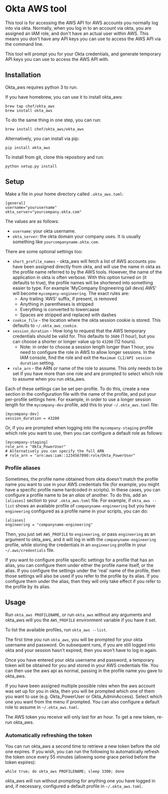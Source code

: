 # Okta AWS tool

This tool is for accessing the AWS API for AWS accounts you normally log
into via okta. Normally, when you log in to an account via okta, you are
assigned an IAM role, and don't have an actual user within AWS. This means you
don't have any API keys you can use to access the AWS API via the command
line.

This tool will prompt you for your Okta credentials, and generate temporary
API keys you can use to access the AWS API with.

## Installation

Okta_aws requires python 3 to run.

If you have homebrew, you can use it to install okta_aws:

    brew tap chef/okta_aws
    brew install okta_aws

To do the same thing in one step, you can run:

    brew install chef/okta_aws/okta_aws

Alternatively, you can install via pip:

    pip install okta_aws

To install from git, clone this repository and run:

    python setup.py install

## Setup

Make a file in your home directory called `.okta_aws.toml`:

    [general]
    username="yourusername"
    okta_server="yourcompany.okta.com"

The values are as follows:

* `username`: your okta username.
* `okta_server`: the okta domain your company uses. It is usually something
  like `yourcompanyname.okta.com`.

There are some optional settings too:

* `short_profile_names` - okta_aws will fetch a list of AWS accounts you have
  been assigned directly from okta, and will use the name in okta as the
  profile name referred to by the AWS tools. However, the name of the
  application in okta is often verbose. With this option turned on (it
  defaults to true), the profile names will be shortened into something easier
  to type. For example 'MyCompany Engineering (all devs) AWS' will become
  `mycompany-engineering`. The exact rules are:
  * Any trailing 'AWS' suffix, if present, is removed
  * Anything in parentheses is stripped
  * Everything is converted to lowercaase
  * Spaces are stripped and replaced with dashes
* `cookie_file` - the location where the okta session cookie is stored. This
  defaults to `~/.okta_aws_cookie`.
* `session_duration` - How long to request that the AWS temporary credentials
  should be valid for. This defaults to `3600` (1 hour), but you can choose a
  shorter or longer value up to `43200` (12 hours).
  * Note: in order to choose a session length longer than 1 hour, you need to
    configure the role in AWS to allow longer sessions. In the IAM console,
    find the role and exit the `Maximum CLI/API session duration` setting.
* `role_arn` - the ARN or name of the role to assume. This only needs to be
  set if you have more than one role and are prompted to select which role to
  assume when you run okta_aws.

Each of these settings can be set per-profile. To do this, create a new
section in the configuration file with the name of the profile, and put your
per-profile settings here. For example, in order to use a longer session
length for the `mycompany-dev` profile, add this to your `~/.okta_aws.toml`
file:

```
[mycompany-dev]
session_duration = 43200
```

Or, if you are prompted when logging into the `mycompany-staging` profile
which role you want to use, then you can configure a default role as follows:

```
[mycompany-staging]
role_arn = "Okta_PowerUser"
# Alternatively you can specify the full ARN
# role_arn = "arn:aws:iam::1234567890:role/Okta_PowerUser"
```

### Profile aliases

Sometimes, the profile name obtained from okta doesn't match the profile name
you want to use in your AWS credentials file (for example, you might have a
specific profile name hardcoded in scripts). In these cases, you can configure
a profile name to be an _alias_ of another. To do this, add an `[aliases]`
section to your `.okta_aws.toml` file. For example, if `okta_aws --list` shows
an available profile of `companyname-engineering` but you have
`engineering` configured as a profile name in your scripts, you can do:

```
[aliases]
engineering = "companyname-engineering"
```

Then, you just set `AWS_PROFILE` to `engineering`, or pass `engineering` as an
argument to okta_aws, and it will log in with the `companyname-engineering`
profile, while storing the credentials in an `engineering` profile in your
`~/.aws/credentials` file.

If you want to configure profile specific settings for a profile that has an
alias, you can configure them under either the profile name itself, or the
alias. If you configure the settings under the 'real' name of the profile,
then those settings will also be used if you refer to the profile by its
alias. If you configure them under the alias, then they will only take effect
if you refer to the profile by its alias.

## Usage

Run `okta_aws PROFILENAME`, or run `okta_aws` without any arguments and
okta_aws will you the `AWS_PROFILE` environment variable if you have it set.

To list the available profiles, run `okta_aws --list`.

The first time you run `okta_aws`, you will be prompted for your okta username
and password. On subsequent runs, if you are still logged into okta and your
session hasn't expired, then you won't have to log in again.

Once you have entered your okta username and password, a temporary token will
be obtained for you and stored in your AWS credentials file. You can then use
the aws api as normal, passing in the profile name you gave to okta_aws.

If you have been assigned multiple possible roles when the aws account was set
up for you in okta, then you will be prompted which one of them you want to
use (e.g. Okta_PowerUser or Okta_AdminAccess). Select which one you want from
the menu if prompted. You can also configure a default role to assume in
`~/.okta_aws.toml`.

The AWS token you receive will only last for an hour. To get a new token,
re-run okta_aws.

### Automatically refreshing the token

You can run okta_aws a second time to retrieve a new token before the old one
expires. If you wish, you can run the following to automatically refresh the
token once every 55 minutes (allowing some grace period before the token
expires):

    while true; do okta_aws PROFILENAME; sleep 3300; done

okta_aws will run without prompting for anything one you have logged in and,
if necessary, configured a default profile in `~/.okta_aws.toml`.
